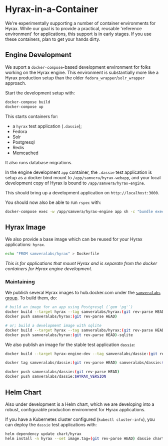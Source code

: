 Hyrax-in-a-Container
====================

We're experimentally supporting a number of container environments for Hyrax.
While our goal is to provide a practical, reusable 'reference environment' for
applications, this support is in early stages. If you use these containers, plan
to get your hands dirty.

## Engine Development

We suport a `docker-compose`-based development environment for folks working on
the Hyrax engine. This environment is substantially more like a Hyrax production
setup than the older `fedora_wrapper`/`solr_wrapper` approach.

Start the development setup with:

```sh
docker-compose build
docker-compose up
```

This starts containers for:

  - a `hyrax` test application (`.dassie`);
  - Fedora
  - Solr
  - Postgresql
  - Redis
  - Memcached

It also runs database migrations.

In the engine development `app` container, the `.dassie` test application is setup as a docker
bind mount to `/app/samvera/hyrax-webapp`, and your local development copy of Hyrax is bound to
`/app/samvera/hyrax-engine`.

This should bring up a development application on `http://localhost:3000`.

You should now also be able to run `rspec` with:

```sh
docker-compose exec -w /app/samvera/hyrax-engine app sh -c "bundle exec rspec spec/actors/hyrax/actors/file_actor_spec.rb"
```

## Hyrax Image

We also provide a base image which can be reused for your Hyrax applications: `hyrax`.

```sh
echo "FROM samveralabs/hyrax" > Dockerfile
```

_This is for applications that mount Hyrax and is separate from the docker containers for Hyrax engine development._

### Maintaining

We publish several Hyrax images to hub.docker.com under the
[`samveralabs` group][dockerhub-samveralabs]. To build them, do:

```sh
# build an image for an app using Postgresql (`gem 'pg'`)
docker build --target hyrax --tag samveralabs/hyrax:(git rev-parse HEAD) .
docker push samveralabs/hyrax:(git rev-parse HEAD)

# or; build a development image with sqlite
docker build --target hyrax --tag samveralabs/hyrax:(git rev-parse HEAD)-sqlite --build-arg DATABASE_APK_PACKAGE="sqlite" .
docker push samveralabs/hyrax:(git rev-parse HEAD)-sqlite
```

We also publish an image for the stable test application `dassie`:

```sh
docker build --target hyrax-engine-dev --tag samveralabs/dassie:(git rev-parse HEAD) .

docker tag samveralabs/dassie:(git rev-parse HEAD) samveralabs/dassie:$HYRAX_VERSION

docker push samveralabs/dassie:(git rev-parse HEAD)
docker push samveralabs/dassie:$HYRAX_VERSION
```

## Helm Chart

Also under development is a Helm chart, which we are developing into a robust,
configurable production environment for Hyrax applications.

If you have a Kubernetes cluster configured (`kubectl cluster-info`), you can
deploy the `dassie` test applications with:

```sh
helm dependency update chart/hyrax
helm install -n hyrax --set image.tag=(git rev-parse HEAD) dassie chart/hyrax
```

[dockerhub-samveralabs]: https://hub.docker.com/r/samveralabs
